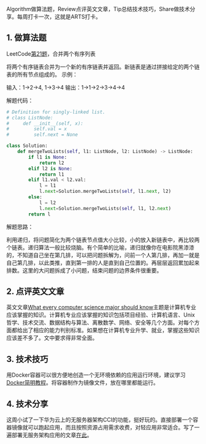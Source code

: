 Algorithm做算法题，Review点评英文文章，Tip总结技术技巧，Share做技术分享。每周打卡一次，这就是ARTS打卡。

## 1. 做算法题

LeetCode[第21题](https://leetcode-cn.com/problems/merge-two-sorted-lists)，合并两个有序列表

将两个有序链表合并为一个新的有序链表并返回。新链表是通过拼接给定的两个链表的所有节点组成的。 示例：

输入：1->2->4, 1->3->4
输出：1->1->2->3->4->4

解题代码：

```python
# Definition for singly-linked list.
# class ListNode:
#     def __init__(self, x):
#         self.val = x
#         self.next = None

class Solution:
    def mergeTwoLists(self, l1: ListNode, l2: ListNode) -> ListNode:
        if l1 is None:
            return l2
        elif l2 is None:
            return l1
        elif l1.val < l2.val:
            l = l1
            l.next=Solution.mergeTwoLists(self, l1.next, l2)
        else:
            l = l2
            l.next=Solution.mergeTwoLists(self, l1, l2.next)            
        return l
```

解题思路：

利用递归，将问题简化为两个链表节点值大小比较，小的放入新链表中，再比较两个链表。递归算法一般比较烧脑。有个简单的比喻，递归就像你在电影院黑漆漆的，不知道自己坐在第几排，可以把问题拆解为，问前一个人第几排，再加一就是自己第几排，以此类推，直到第一排的人是直到自己位置的。再层层返回累加起来排数。这里的大问题拆成了小问题，结束问题的边界条件很重要。

## 2. 点评英文文章

英文文章[What every computer science major should know](http://matt.might.net/articles/what-cs-majors-should-know/)主题是计算机专业应该掌握的知识。计算机专业应该掌握的知识包括项目经验、计算机语言、Unix哲学、技术交流、数据结构与算法、离散数学、网络、安全等几个方面。对每个方面都给出了相应的能力判别标准。如果想在计算机专业升学、就业，掌握这些知识应该差不多了。文中要求得非常全面。

## 3. 技术技巧

用Docker容器可以很方便地创造一个无环境依赖的应用运行环境，建议学习[Docker简明教程](https://blog.saymagic.cn/2015/06/01/learning-docker.html)。将容器制作为镜像文件，放在哪里都能运行。

## 4. 技术分享

这周小试了一下华为云上的无服务器架构CCI的功能，挺好玩的。直接部署一个容器镜像就可以跑起应用，而且按照资源占用需求收费，对轻应用非常适合。写了一遍部署无服务架构应用的文章[在此](https://editor.csdn.net/md/?articleId=104809042)。
